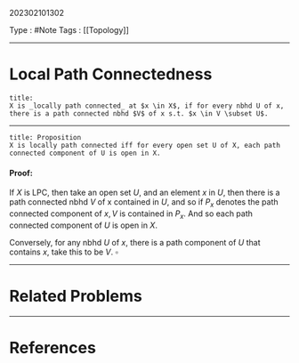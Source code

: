 202302101302

Type : #Note
Tags : [[Topology]]

---
# Local Path Connectedness
```ad-note
title:
X is _locally path connected_ at $x \in X$, if for every nbhd U of x, there is a path connected nbhd $V$ of x s.t. $x \in V \subset U$. 
```
---

```ad-note
title: Proposition
X is locally path connected iff for every open set U of X, each path connected component of U is open in X.
```

#### Proof:
If $X$ is LPC, then take an open set $U$, and an element $x$ in $U$, then there is a path connected nbhd $V$ of x contained in $U$, and so if $P_x$ denotes the path connected component of $x, V$ is contained in $P_x$. And so each path connected component of $U$ is open in $X$. 

Conversely, for any nbhd $U$ of $x$, there is a path component of $U$ that contains $x$, take this to be $V$. $\square$

---
# Related Problems

---
# References
